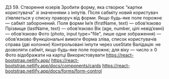 ДЗ 59. Створення юзерів
Зробити форму, яка створює “картки користувача” зі значеннями з інпутів. Після сабміту новий користувач зʼявляється у списку праворуч від форми. Якщо будь-яке поле порожнє — сабміт заборонений.
Поля форми
Імʼя (firstName, text) — обовʼязково
Прізвище (lastName, text) — обовʼязково
Вік (age, number, цілі невідʼємні) — обовʼязково
Фото (photo, input type="file", лише одне зображення) — обовʼязково
Функціональні вимоги
Форма зліва, список користувачів справа (дві колонки)
Контрольовані інпути через useState
Валідація: не дозволяти сабміт, якщо будь-яке поле порожнє; для віку — число ≥ 0
Фото відображати на картці
Використовувати
https://react-bootstrap.netlify.app/
https://react-bootstrap.netlify.app/docs/components/cards
https://react-bootstrap.netlify.app/docs/forms/form-control